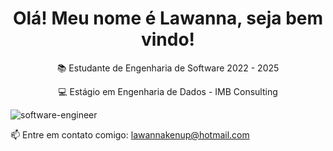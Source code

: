 <h1 align="center"> Olá! Meu nome é Lawanna, seja bem vindo! </h1> 
<p align="center">📚  Estudante de Engenharia de Software 2022 - 2025 </p>
<p align="center">💻 Estágio em Engenharia de Dados - IMB Consulting </p>


![software-engineer](https://user-images.githubusercontent.com/107578850/196538166-439a7baa-ec42-470b-acbe-553f3cdc414a.jpg)

  📫 Entre em contato comigo: lawannakenup@hotmail.com 



